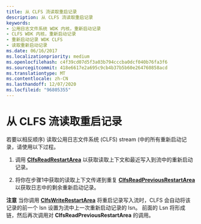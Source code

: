 ```yaml
---
title: 从 CLFS 流读取重启记录
description: 从 CLFS 流读取重启记录
keywords:
- 公用日志文件系统 WDK 内核，重新启动记录
- CLFS WDK 内核，重新启动记录
- 重新启动记录 WDK CLFS
- 读取重新启动记录
ms.date: 06/16/2017
ms.localizationpriority: medium
ms.openlocfilehash: c4f39cd07d5f3a03b794cccba0dcf040b76fa3f6
ms.sourcegitcommit: 418e6617e2a695c9cb4b37b5b60e264760858acd
ms.translationtype: MT
ms.contentlocale: zh-CN
ms.lasthandoff: 12/07/2020
ms.locfileid: "96805355"
---
```

# <a name="reading-restart-records-from-a-clfs-stream"></a>从 CLFS 流读取重启记录





若要以相反顺序) 读取公用日志文件系统 (CLFS) stream (中的所有重新启动记录，请使用以下过程。

1.  调用 [**ClfsReadRestartArea**](/windows-hardware/drivers/ddi/wdm/nf-wdm-clfsreadrestartarea) 以获取读取上下文和最近写入到流中的重新启动记录。

2.  将你在步骤1中获取的读取上下文传递到重复 [**ClfsReadPreviousRestartArea**](/windows-hardware/drivers/ddi/wdm/nf-wdm-clfsreadpreviousrestartarea) 以获取日志中的剩余重新启动记录。

**注意**  当你调用 [**ClfsWriteRestartArea**](/windows-hardware/drivers/ddi/wdm/nf-wdm-clfswriterestartarea) 将重启记录写入流时，CLFS 会自动将该记录的前一个 lsn 设置为流中上一次重新启动记录的 lsn。 前面的 Lsn 将形成链，然后再次调用对 **ClfsReadPreviousRestartArea** 的调用。

 

 

